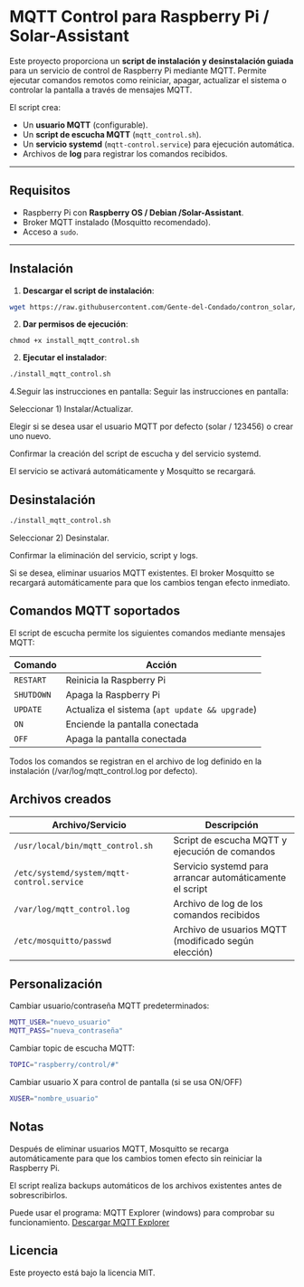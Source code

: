 # MQTT Control para Raspberry Pi / Solar-Assistant

Este proyecto proporciona un **script de instalación y desinstalación guiada** para un servicio de control de Raspberry Pi mediante MQTT. Permite ejecutar comandos remotos como reiniciar, apagar, actualizar el sistema o controlar la pantalla a través de mensajes MQTT.

El script crea:

- Un **usuario MQTT** (configurable).
- Un **script de escucha MQTT** (`mqtt_control.sh`).
- Un **servicio systemd** (`mqtt-control.service`) para ejecución automática.
- Archivos de **log** para registrar los comandos recibidos.

---

## Requisitos

- Raspberry Pi con **Raspberry OS / Debian /Solar-Assistant**.
- Broker MQTT instalado (Mosquitto recomendado).
- Acceso a `sudo`.

---

## Instalación
1. **Descargar el script de instalación**:

```bash
wget https://raw.githubusercontent.com/Gente-del-Condado/contron_solar/main/install-mqtt-control.sh -O install_mqtt_control.sh
```
2. **Dar permisos de ejecución**:
```
chmod +x install_mqtt_control.sh
```
2. **Ejecutar el instalador**:
```bash
./install_mqtt_control.sh
```
4.Seguir las instrucciones en pantalla:
Seguir las instrucciones en pantalla:

Seleccionar 1) Instalar/Actualizar.

Elegir si se desea usar el usuario MQTT por defecto (solar / 123456) o crear uno nuevo.

Confirmar la creación del script de escucha y del servicio systemd.

El servicio se activará automáticamente y Mosquitto se recargará.

## Desinstalación
```bash
./install_mqtt_control.sh
```
Seleccionar 2) Desinstalar.

Confirmar la eliminación del servicio, script y logs.

Si se desea, eliminar usuarios MQTT existentes. El broker Mosquitto se recargará automáticamente para que los cambios tengan efecto inmediato.

## Comandos MQTT soportados

El script de escucha permite los siguientes comandos mediante mensajes MQTT:

| Comando    | Acción                                         |
| ---------- | ---------------------------------------------- |
| `RESTART`  | Reinicia la Raspberry Pi                       |
| `SHUTDOWN` | Apaga la Raspberry Pi                          |
| `UPDATE`   | Actualiza el sistema (`apt update && upgrade`) |
| `ON`       | Enciende la pantalla conectada                 |
| `OFF`      | Apaga la pantalla conectada                    |

Todos los comandos se registran en el archivo de log definido en la instalación (/var/log/mqtt_control.log por defecto).

## Archivos creados
| Archivo/Servicio                           | Descripción                                              |
| ------------------------------------------ | -------------------------------------------------------- |
| `/usr/local/bin/mqtt_control.sh`           | Script de escucha MQTT y ejecución de comandos           |
| `/etc/systemd/system/mqtt-control.service` | Servicio systemd para arrancar automáticamente el script |
| `/var/log/mqtt_control.log`                | Archivo de log de los comandos recibidos                 |
| `/etc/mosquitto/passwd`                    | Archivo de usuarios MQTT (modificado según elección)     |


## Personalización
Cambiar usuario/contraseña MQTT predeterminados:
```bash
MQTT_USER="nuevo_usuario"
MQTT_PASS="nueva_contraseña"
```
Cambiar topic de escucha MQTT:
```bash
TOPIC="raspberry/control/#"
```
Cambiar usuario X para control de pantalla (si se usa ON/OFF)
```bash
XUSER="nombre_usuario"
```
## Notas

Después de eliminar usuarios MQTT, Mosquitto se recarga automáticamente para que los cambios tomen efecto sin reiniciar la Raspberry Pi.

El script realiza backups automáticos de los archivos existentes antes de sobrescribirlos.

Puede usar el programa:
MQTT Explorer (windows) para comprobar su funcionamiento.
[Descargar MQTT Explorer](https://mqtt-explorer.com/)

## Licencia

Este proyecto está bajo la licencia MIT.

